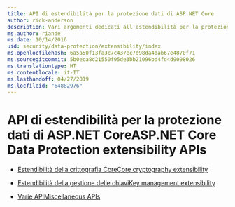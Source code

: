 ```yaml
---
title: API di estendibilità per la protezione dati di ASP.NET Core
author: rick-anderson
description: Vari argomenti dedicati all'estendibilità per la protezione dati di ASP.NET Core.
ms.author: riande
ms.date: 10/14/2016
uid: security/data-protection/extensibility/index
ms.openlocfilehash: 6a5a50f13fa3c7c437ec7d98da4dab67e4870f71
ms.sourcegitcommit: 5b0eca8c21550f95de3bb21096bd4fd4d9098026
ms.translationtype: HT
ms.contentlocale: it-IT
ms.lasthandoff: 04/27/2019
ms.locfileid: "64882976"
---
```

# <a name="aspnet-core-data-protection-extensibility-apis"></a><span data-ttu-id="7d7d1-103">API di estendibilità per la protezione dati di ASP.NET Core</span><span class="sxs-lookup"><span data-stu-id="7d7d1-103">ASP.NET Core Data Protection extensibility APIs</span></span>

* [<span data-ttu-id="7d7d1-104">Estendibilità della crittografia Core</span><span class="sxs-lookup"><span data-stu-id="7d7d1-104">Core cryptography extensibility</span></span>](xref:security/data-protection/extensibility/core-crypto)

* [<span data-ttu-id="7d7d1-105">Estendibilità della gestione delle chiavi</span><span class="sxs-lookup"><span data-stu-id="7d7d1-105">Key management extensibility</span></span>](xref:security/data-protection/extensibility/key-management)

* [<span data-ttu-id="7d7d1-106">Varie API</span><span class="sxs-lookup"><span data-stu-id="7d7d1-106">Miscellaneous APIs</span></span>](xref:security/data-protection/extensibility/misc-apis)

